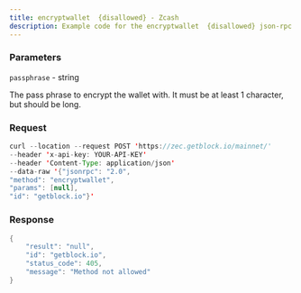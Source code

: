 ```yaml
---
title: encryptwallet  {disallowed} - Zcash
description: Example code for the encryptwallet  {disallowed} json-rpc method. Сomplete guide on how to use encryptwallet  {disallowed} json-rpc in GetBlock.io Web3 documentation.
---
```


### Parameters


`passphrase` - string

The pass phrase to encrypt the wallet with. It must be at least 1
character, but should be long.

### Request

``` java
curl --location --request POST 'https://zec.getblock.io/mainnet/' 
--header 'x-api-key: YOUR-API-KEY' 
--header 'Content-Type: application/json' 
--data-raw '{"jsonrpc": "2.0",
"method": "encryptwallet",
"params": [null],
"id": "getblock.io"}'
```

###  Response

``` java
{
    "result": "null",
    "id": "getblock.io",
    "status_code": 405,
    "message": "Method not allowed"
}
```

